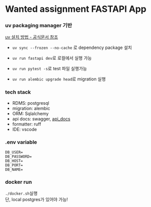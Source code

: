 # Wanted assignment FASTAPI App 

### uv packaging manager 기반
[uv 설치 방법 - 공식문서 참조](https://docs.astral.sh/uv/getting-started/installation/)

- `uv sync --frozen --no-cache` 로 dependency package 설치

- `uv run fastapi dev`로 로컬에서 실행 가능

- `uv run pytest -s`로 test 파일 실행가능

- `uv run alembic upgrade head`로 migration 실행

### tech stack
- RDMS: postgresql
- migration: alembic
- ORM: Sqlalchemy
- api docs: swagger, [api_docs](api_docs.json) 
- formatter: ruff
- IDE: vscode

### .env variable
```
DB_USER=
DB_PASSWORD=
DB_HOST=
DB_PORT=
DB_NAME=
```

### docker run
`./docker.sh`실행
<br> 단, local postgres가 있어야 가능!




